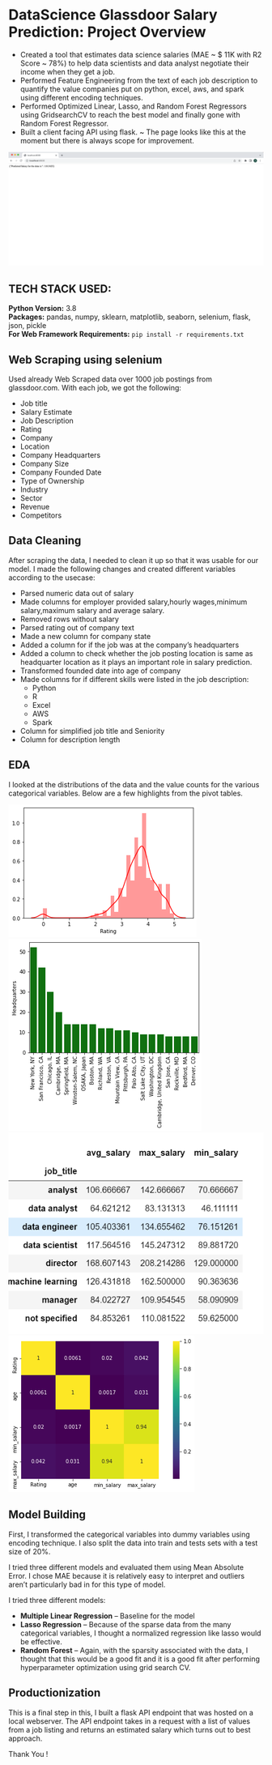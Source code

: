# DataScience Glassdoor Salary Prediction: Project Overview 
* Created a tool that estimates data science salaries (MAE ~ $ 11K with R2 Score ~ 78%) to help data scientists and data analyst negotiate their income when they get a job.
* Performed Feature Engineering from the text of each job description to quantify the value companies put on python, excel, aws, and spark using different encoding techniques. 
* Performed Optimized Linear, Lasso, and Random Forest Regressors using GridsearchCV to reach the best model and finally gone with Random Forest Regressor. 
* Built a client facing API using flask.
~ The page looks like this at the moment but there is always scope for improvement.

![alt text](https://github.com/Annie-Dhawan/machine-learning-projects/blob/main/Data%20Science%20Salary%20Prediction/Screenshot%202022-08-23%20at%209.47.10%20PM.png)


## TECH STACK USED:
**Python Version:** 3.8  
**Packages:** pandas, numpy, sklearn, matplotlib, seaborn, selenium, flask, json, pickle  
**For Web Framework Requirements:**  ```pip install -r requirements.txt```



## Web Scraping using selenium
Used already Web Scraped data over 1000 job postings from glassdoor.com. With each job, we got the following:
*	Job title
*	Salary Estimate
*	Job Description
*	Rating
*	Company 
*	Location
*	Company Headquarters 
*	Company Size
*	Company Founded Date
*	Type of Ownership 
*	Industry
*	Sector
*	Revenue
*	Competitors 


## Data Cleaning
After scraping the data, I needed to clean it up so that it was usable for our model. I made the following changes and created different variables according to the usecase:

*	Parsed numeric data out of salary 
*	Made columns for employer provided salary,hourly wages,minimum salary,maximum salary and average salary. 
*	Removed rows without salary 
*	Parsed rating out of company text 
*	Made a new column for company state 
*	Added a column for if the job was at the company’s headquarters
*  Added a column to check whether the job posting location is same as headquarter location as it plays an important role in salary prediction. 
*	Transformed founded date into age of company 
*	Made columns for if different skills were listed in the job description:
    * Python  
    * R  
    * Excel  
    * AWS  
    * Spark 
*	Column for simplified job title and Seniority 
*	Column for description length 

## EDA
I looked at the distributions of the data and the value counts for the various categorical variables. Below are a few highlights from the pivot tables. 

![alt text](https://github.com/Annie-Dhawan/machine-learning-projects/blob/main/Data%20Science%20Salary%20Prediction/salary.png)
![alt text](https://github.com/Annie-Dhawan/machine-learning-projects/blob/main/Data%20Science%20Salary%20Prediction/top%2020%20headquarters.png)
![alt text](https://github.com/Annie-Dhawan/machine-learning-projects/blob/main/Data%20Science%20Salary%20Prediction/insights.PNG)
![alt_text](https://github.com/Annie-Dhawan/machine-learning-projects/blob/main/Data%20Science%20Salary%20Prediction/correlation.png)

## Model Building 

First, I transformed the categorical variables into dummy variables using encoding technique. I also split the data into train and tests sets with a test size of 20%.   

I tried three different models and evaluated them using Mean Absolute Error. I chose MAE because it is relatively easy to interpret and outliers aren’t particularly bad in for this type of model.   

I tried three different models:
*	**Multiple Linear Regression** – Baseline for the model
*	**Lasso Regression** – Because of the sparse data from the many categorical variables, I thought a normalized regression like lasso would be effective.
*	**Random Forest** – Again, with the sparsity associated with the data, I thought that this would be a good fit and it is a good fit after performing hyperparameter optimization using grid search CV. 

## Productionization 
This is a final step in this, I built a flask API endpoint that was hosted on a local webserver. The API endpoint takes in a request with a list of values from a job listing and returns an estimated salary which turns out to best approach.

Thank You !
